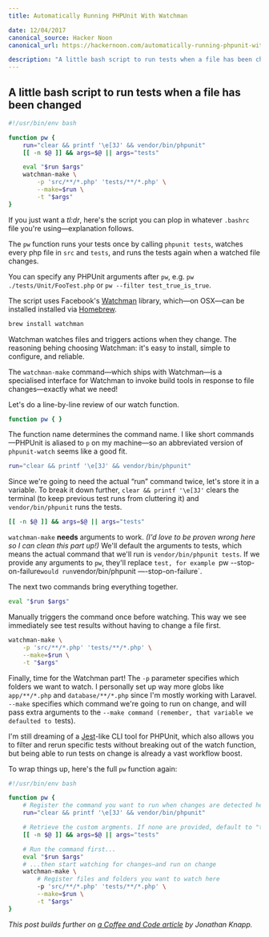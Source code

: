 ```yaml
---
title: Automatically Running PHPUnit With Watchman

date: 12/04/2017
canonical_source: Hacker Noon
canonical_url: https://hackernoon.com/automatically-running-phpunit-with-watchman-e02757e733e7

description: "A little bash script to run tests when a file has been changed"
---
```


## A little bash script to run tests when a file has been changed

```bash
#!/usr/bin/env bash

function pw {
    run="clear && printf '\e[3J' && vendor/bin/phpunit"
    [[ -n $@ ]] && args=$@ || args="tests"

    eval "$run $args"
    watchman-make \
        -p 'src/**/*.php' 'tests/**/*.php' \
        --make=$run \
        -t "$args" 
}
```

If you just want a *tl:dr*, here's the script you can plop in whatever `.bashrc` file you're using—explanation follows.

The `pw` function runs your tests once by calling `phpunit tests`, watches every php file in `src` and `tests`, and runs the tests again when a watched file changes.

You can specify any PHPUnit arguments after `pw`, e.g. `pw ./tests/Unit/FooTest.php` or `pw --filter test_true_is_true`.

The script uses Facebook's [Watchman](https://facebook.github.io/watchman/) library, which—on OSX—can be installed installed via [Homebrew](https://brew.sh/).

```bash
brew install watchman
```

Watchman watches files and triggers actions when they change. The reasoning behing choosing Watchman: it's easy to install, simple to configure, and reliable.

The `watchman-make` command—which ships with Watchman—is a specialised interface for Watchman to invoke build tools in response to file changes—exactly what we need!

Let's do a line-by-line review of our watch function.

```bash
function pw { }
```

The function name determines the command name. I like short commands—PHPUnit is aliased to `p` on my machine—so an abbreviated version of `phpunit-watch` seems like a good fit.

```bash
run="clear && printf '\e[3J' && vendor/bin/phpunit"
```

Since we're going to need the actual “run” command twice, let's store it in a variable. To break it down further, `clear && printf '\e[3J'` clears the terminal (to keep previous test runs from cluttering it) and `vendor/bin/phpunit` runs the tests.

```bash
[[ -n $@ ]] && args=$@ || args="tests"
```

`watchman-make` **needs** arguments to work. *(I'd love to be proven wrong here so I can clean this part up!)* We'll default the arguments to tests, which means the actual command that we'll run is `vendor/bin/phpunit tests`. If we provide any arguments to `pw`, they'll replace `test, for example `pw --stop-on-failure` would run `vendor/bin/phpunit —-stop-on-failure`.

The next two commands bring everything together.

```bash
eval "$run $args"
```

Manually triggers the command once before watching. This way we see immediately see test results without having to change a file first.

```bash
watchman-make \
    -p 'src/**/*.php' 'tests/**/*.php' \
    --make=$run \
    -t "$args"
```

Finally, time for the Watchman part! The `-p` parameter specifies which folders we want to watch. I personally set up way more globs like `app/**/*.php` and `database/**/*.php` since I'm mostly working with Laravel. `--make` specifies which command we're going to run on change, and will pass extra arguments to the `--make command (remember, that variable we defaulted to `tests).

I'm still dreaming of a [Jest](https://facebook.github.io/jest/)-like CLI tool for PHPUnit, which also allows you to filter and rerun specific tests without breaking out of the watch function, but being able to run tests on change is already a vast workflow boost.

To wrap things up, here's the full `pw` function again:

```bash
#!/usr/bin/env bash

function pw {
    # Register the command you want to run when changes are detected here
    run="clear && printf '\e[3J' && vendor/bin/phpunit"

    # Retrieve the custom argments. If none are provided, default to "tests"
    [[ -n $@ ]] && args=$@ || args="tests"

    # Run the command first...
    eval "$run $args"
    # ...then start watching for changes—and run on change
    watchman-make \
        # Register files and folders you want to watch here
        -p 'src/**/*.php' 'tests/**/*.php' \
        --make=$run \
        -t "$args" 
}
```

*This post builds further on *[a Coffee and Code article](http://blog.coffeeandcode.com/running-tests-automatically-with-watchman/)* by Jonathan Knapp.*
